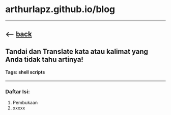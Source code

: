 # arthurlapz.github.io/blog
------
<-- [back](http://arthurlapz.github.io/blog.md)
------

## Tandai dan Translate kata atau kalimat yang Anda tidak tahu artinya!
#### Tags: shell scripts
------

### Daftar Isi:
1. Pembukaan
2. xxxxx




